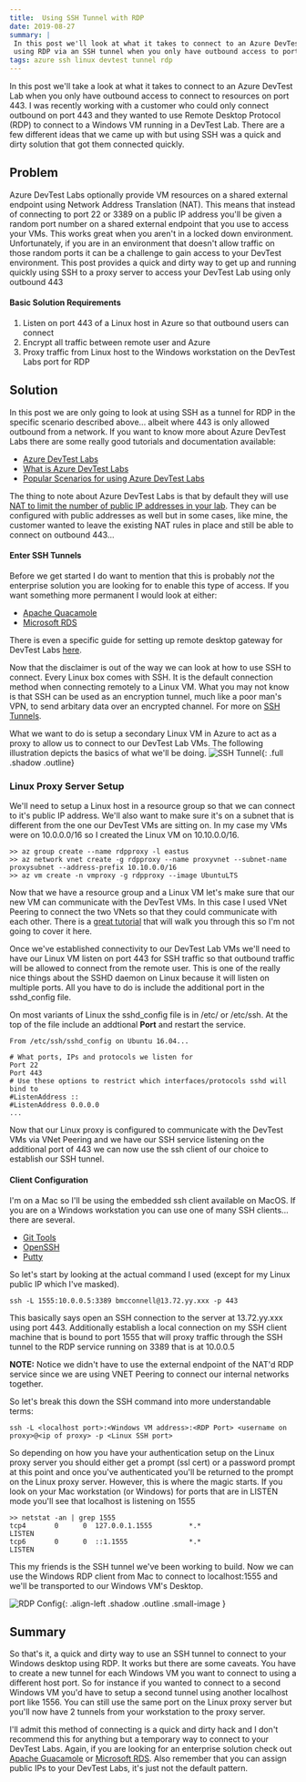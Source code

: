 ```yaml
---
title:  Using SSH Tunnel with RDP
date: 2019-08-27
summary: |
 In this post we'll look at what it takes to connect to an Azure DevTest Lab
 using RDP via an SSH tunnel when you only have outbound access to port 443
tags: azure ssh linux devtest tunnel rdp
---
```

In this post we'll take a look at what it takes to connect to an Azure DevTest
Lab when you only have outbound access to connect to resources on port 443. I
was recently working with a customer who could only connect outbound
on port 443 and they wanted to use Remote Desktop Protocol (RDP) to
connect to a Windows VM running in a DevTest Lab.  There are a few different
ideas that we came up with but using SSH was a quick and dirty solution that got
them connected quickly.

## Problem
Azure DevTest Labs optionally provide VM resources on a shared external endpoint using
Network Address Translation (NAT).  This means that instead of connecting to
port 22 or 3389 on a public IP address you'll be given a random port number on a
shared external endpoint that you use to access your VMs.  This works great when
you aren't in a locked down environment.  Unfortunately, if you are in an
environment that doesn't allow traffic on those random ports it can be a
challenge to gain access to your DevTest environment.  This post provides a
quick and dirty way to get up and running quickly using SSH to a proxy server to
access your DevTest Lab using only outbound 443

#### Basic Solution Requirements
1. Listen on port 443 of a Linux host in Azure so that outbound users can connect
2. Encrypt all traffic between remote user and Azure
2. Proxy traffic from Linux host to the Windows workstation on the DevTest Labs
   port for RDP

## Solution 
In this post we are only going to look at using SSH as a tunnel for RDP in the
specific scenario described above... albeit where 443 is only allowed outbound from a
network.  If you want to know more about Azure DevTest Labs there are some
really good tutorials and documentation available:
* [Azure DevTest Labs](https://azure.microsoft.com/en-us/services/devtest-lab/)
* [What is Azure DevTest
  Labs](https://azure.microsoft.com/en-us/services/devtest-lab/)
* [Popular Scenarios for using Azure DevTest
  Labs](https://docs.microsoft.com/en-us/azure/lab-services/devtest-lab-guidance-get-started)

The thing to note about Azure DevTest Labs is that by default they will use [NAT
to limit the number of public IP addresses in your
lab](https://docs.microsoft.com/en-us/azure/lab-services/devtest-lab-shared-ip).
They can be configured with public addresses as well but in some cases, like
mine, the customer wanted to leave the existing NAT rules in place and still be
able to connect on outbound 443... 

#### Enter SSH Tunnels

Before we get started I do want to mention that this is probably *not* the
enterprise solution you are looking for to enable this type of access.  If you
want something more permanent I would look at either:
* [Apache Quacamole](https://guacamole.apache.org/)
* [Microsoft
  RDS](https://docs.microsoft.com/en-us/windows-server/remote/remote-desktop-services/welcome-to-rds)

There is even a specific guide for setting up remote desktop gateway for DevTest Labs
[here](https://docs.microsoft.com/en-us/azure/lab-services/configure-lab-remote-desktop-gateway).

Now that the disclaimer is out of the way we can look at how to use SSH to
connect.  Every Linux box comes with SSH.  It is the default connection method
when connecting remotely to a Linux VM.  What you may not know is that SSH can
be used as an encryption tunnel, much like a poor man's VPN, to send arbitary
data over an encrypted channel.  For more on [SSH
Tunnels](https://www.ssh.com/ssh/tunneling/).

What we want to do is setup a secondary Linux VM in Azure to act as a proxy to allow us
to connect to our DevTest Lab VMs.  The following illustration depicts the
basics of what we'll be doing.
![SSH Tunnel](/images/2019-08-26-rdp-via-ssh/sshtunnel1.png){:
.full .shadow .outline}


### Linux Proxy Server Setup
We'll need to setup a Linux host in a resource group so that we can connect to
it's public IP address.  We'll also want to make sure it's on a subnet that is
different from the one our DevTest VMs are sitting on.  In my case my VMs were
on 10.0.0.0/16 so I created the Linux VM on 10.10.0.0/16.

```terminal
>> az group create --name rdpproxy -l eastus
>> az network vnet create -g rdpproxy --name proxyvnet --subnet-name proxysubnet --address-prefix 10.10.0.0/16
>> az vm create -n vmproxy -g rdpproxy --image UbuntuLTS
```
Now that we have a resource group and a Linux VM let's make sure that our new VM
can communicate with the DevTest VMs.  In this case I used VNet Peering to
connect the two VNets so that they could communicate with each other.  There is
a [great
tutorial](https://docs.microsoft.com/en-us/azure/virtual-network/tutorial-connect-virtual-networks-portal)
 that will walk you through this so I'm not going to cover it here.

Once we've established connectivity to our DevTest Lab VMs we'll need to have
our Linux VM listen on port 443 for SSH traffic so that outbound traffic will be
allowed to connect from the remote user.  This is one of the really nice things
about the SSHD daemon on Linux because it will listen on multiple ports.  All
you have to do is include the additional port in the sshd_config file.  

On most variants of Linux the sshd_config file is in /etc/ or /etc/ssh.  At the
top of the file include an addtional __Port__ and restart the service.

```terminal
From /etc/ssh/sshd_config on Ubuntu 16.04...

# What ports, IPs and protocols we listen for
Port 22
Port 443
# Use these options to restrict which interfaces/protocols sshd will bind to
#ListenAddress ::
#ListenAddress 0.0.0.0
...
```
Now that our Linux proxy is configured to communicate with the DevTest VMs via
VNet Peering and we have our SSH service listening on the additional port of 443
we can now use the ssh client of our choice to establish our SSH tunnel.

#### Client Configuration
I'm on a Mac so I'll be using the embedded ssh client available on MacOS.  If
you are on a Windows workstation you can use one of many SSH clients... there
are several.
* [Git Tools](https://gitforwindows.org/)
* [OpenSSH](https://www.maketecheasier.com/use-windows10-openssh-client/)
* [Putty](https://www.chiark.greenend.org.uk/~sgtatham/putty/latest.html)

So let's start by looking at the actual command I used (except for my Linux
public IP which I've masked).
```terminal
ssh -L 1555:10.0.0.5:3389 bmcconnell@13.72.yy.xxx -p 443
```
This basically says open an SSH connection to the server at 13.72.yy.xxx using
port 443.  Additionally establish a local connection on my SSH client machine
that is bound to port 1555 that will proxy traffic through the SSH tunnel to the
RDP service running on 3389 that is at 10.0.0.5 
 
__NOTE:__ Notice we didn't have to use
the external endpoint of the NAT'd RDP service since we are using VNET Peering
to connect our internal networks together.

So let's break this down the SSH command into more understandable terms:
```terminal
ssh -L <localhost port>:<Windows VM address>:<RDP Port> <username on proxy>@<ip of proxy> -p <Linux SSH port>
```

So depending on how you have your authentication setup on the Linux proxy server
you should either get a prompt (ssl cert) or a password prompt at this point and
once you've authenticated you'll be returned to the prompt on the Linux proxy
server.  However, this is where the magic starts.  If you look on your Mac
workstation (or Windows) for ports that are in LISTEN mode you'll see that
localhost is listening on 1555

```terminal
>> netstat -an | grep 1555
tcp4       0      0  127.0.0.1.1555         *.*                    LISTEN
tcp6       0      0  ::1.1555               *.*                    LISTEN
```

This my friends is the SSH tunnel we've been working to build.  Now we can use
the Windows RDP client from Mac to connect to localhost:1555 and we'll be
transported to our Windows VM's Desktop.  

![RDP Config](/images/2019-08-26-rdp-via-ssh/rdp-config.png){:
.align-left .shadow .outline .small-image }

## Summary
So that's it, a quick and dirty way to use an SSH tunnel to connect to your
Windows desktop using RDP.  It works but there are some caveats.  You have to
create a new tunnel for each Windows VM you want to connect to using a different
host port.  So for instance if you wanted to connect to a second Windows VM
you'd have to setup a second tunnel using another localhost port like 1556.  You
can still use the same port on the Linux proxy server but you'll now have 2
tunnels from your workstation to the proxy server.

I'll admit this method of connecting is a quick and dirty hack and I don't
recommend this for anything but a temporary way to connect to your DevTest Labs.
Again, if you are looking for an enterprise solution check out [Apache
Guacamole](https://guacamole.apache.org/) or [Microsoft
RDS](https://docs.microsoft.com/en-us/windows-server/remote/remote-desktop-services/welcome-to-rds).
Also remember that you can assign public IPs to your DevTest Labs, it's just not
the default pattern.




